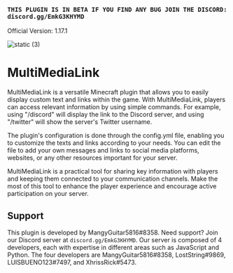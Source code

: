 ### ``THIS PLUGIN IS IN BETA IF YOU FIND ANY BUG JOIN THE DISCORD: discord.gg/EmkG3KHYMD ``
Official Version: 1.17.1

![static (3)](https://github.com/MangyGuitar/MultiMediaLink/assets/114024328/ae89f123-9dad-4dce-bd45-ad819aae106d)
# MultiMediaLink

MultiMediaLink is a versatile Minecraft plugin that allows you to easily display custom text and links within the game. With MultiMediaLink, players can access relevant information by using simple commands. For example, using "/discord" will display the link to the Discord server, and using "/twitter" will show the server's Twitter username.

The plugin's configuration is done through the config.yml file, enabling you to customize the texts and links according to your needs. You can edit the file to add your own messages and links to social media platforms, websites, or any other resources important for your server.

MultiMediaLink is a practical tool for sharing key information with players and keeping them connected to your communication channels. Make the most of this tool to enhance the player experience and encourage active participation on your server.

## Support
This plugin is developed by MangyGuitar5816#8358. Need support? Join our Discord server at `discord.gg/EmkG3KHYMD`. Our server is composed of 4 developers, each with expertise in different areas such as JavaScript and Python. The four developers are MangyGuitar5816#8358, LostString#9869, LUISBUENO123#7497, and XhrissRick#5473.


